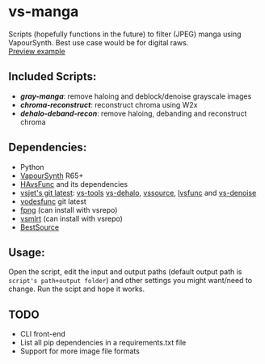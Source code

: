 # vs-manga
Scripts (hopefully functions in the future) to filter (JPEG) manga using VapourSynth. Best use case would be for digital raws.  
[Preview example](https://slow.pics/c/2TDHKCNM)

## Included Scripts:
- ***gray-manga***: remove haloing and deblock/denoise grayscale images
- ***chroma-reconstruct***: reconstruct chroma using W2x
- ***dehalo-deband-recon***: remove haloing, debanding and reconstruct chroma

## Dependencies:
- Python
- [VapourSynth](https://github.com/vapoursynth/vapoursynth) R65+
- [HAvsFunc](https://github.com/HomeOfVapourSynthEvolution/havsfunc) and its dependencies
- [vsjet's git latest](https://github.com/Jaded-Encoding-Thaumaturgy/vs-jet?tab=readme-ov-file#vs-jet): [vs-tools](https://github.com/Jaded-Encoding-Thaumaturgy/vs-tools) [vs-dehalo](), [vssource](), [lvsfunc](https://github.com/Jaded-Encoding-Thaumaturgy/lvsfunc) and [vs-denoise](https://github.com/Jaded-Encoding-Thaumaturgy/vs-denoise)
- [vodesfunc](https://github.com/Vodes/vodesfunc/tree/master?tab=readme-ov-file#installation) git latest
- [fpng](https://github.com/Mikewando/vsfpng) (can install with vsrepo)
- [vsmlrt](https://github.com/AmusementClub/vs-mlrt) (can install with vsrepo)
- [BestSource](https://github.com/vapoursynth/bestsource/releases/tag/R1)

## Usage:
Open the script, edit the input and output paths (default output path is `script's path+output folder`) and other settings you might want/need to change.  Run the scipt and hope it works.

## TODO
- CLI front-end
- List all pip dependencies in a requirements.txt file
- Support for more image file formats
